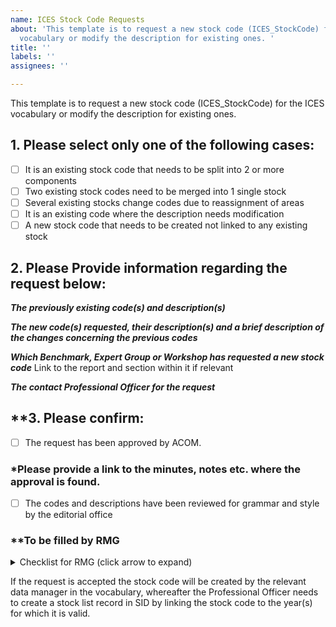 ```yaml
---
name: ICES Stock Code Requests
about: 'This template is to request a new stock code (ICES_StockCode) for the ICES
  vocabulary or modify the description for existing ones. '
title: ''
labels: ''
assignees: ''

---
```


This template is to request a new stock code (ICES_StockCode) for the ICES vocabulary or modify the description for existing ones. 


## 1. Please select **only one** of the following cases:

- [ ] It is an existing stock code that needs to be split into 2 or more components
- [ ] Two existing stock codes need to be merged into 1 single stock
- [ ] Several existing stocks change codes due to reassignment of areas
- [ ] It is an existing code where the description needs modification
- [ ] A new stock code that needs to be created not linked to any existing stock 

## **2. Please Provide information regarding the request below:** 

__*The previously existing code(s) and description(s)*__
<!-- Provide the existing stock codes and their descriptions here. -->

__*The new code(s) requested, their description(s) and a brief description of the changes concerning the previous codes*__

__*Which Benchmark, Expert Group or Workshop has requested a new stock code*__
Link to the report and section within it if relevant

__*The contact Professional Officer for the request*__


## **3.  Please confirm:
- [ ] The request has been approved by ACOM.
### *Please provide a link to the minutes, notes etc. where the approval is found.
- [ ]  The codes and descriptions have been reviewed for grammar and style by the editorial office


### **To be filled by RMG
<details>
<summary>Checklist for RMG (click arrow to expand)</summary>


- [ ] The request has been processed
- [ ] ICES_StockCode and IC_Stock have been updated in RECO and linked to relevant species codes, years, areas, ecoregions, WGs, databases etc
- [ ] Previous codes have been unlinked of years and WGs to make them inactive for the current year
- [ ] Sufficient notes are made in both new and old stock codes to identify connections between them and link to relevant reports
- [ ] The requester PO has been informed

</details>

If the request is accepted the stock code will be created by the relevant data manager in the vocabulary, whereafter the Professional Officer needs to create a stock list record in SID by linking the stock code to the year(s) for which it is valid.
